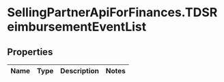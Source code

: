 # SellingPartnerApiForFinances.TDSReimbursementEventList

## Properties
Name | Type | Description | Notes
------------ | ------------- | ------------- | -------------


